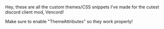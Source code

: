 Hey, these are all the custom themes/CSS snippets I've made for the cutest discord client mod, Vencord! <p> Make sure to enable "ThemeAttributes" so they work properly!
